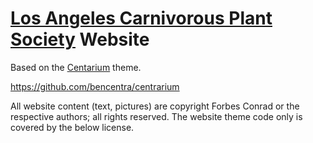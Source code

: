 # [Los Angeles Carnivorous Plant Society](http://lacps.net) Website

Based on the [Centarium](http://bencentra.com/centrarium) theme.

https://github.com/bencentra/centrarium

All website content (text, pictures) are copyright Forbes Conrad or the respective authors; all rights reserved. The website theme code only is covered by the below license.
